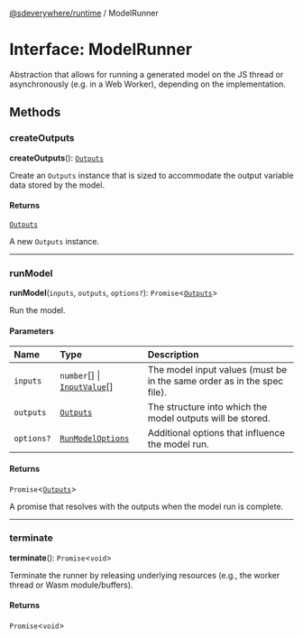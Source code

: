 [@sdeverywhere/runtime](../index.md) / ModelRunner

# Interface: ModelRunner

Abstraction that allows for running a generated model on the JS thread
or asynchronously (e.g. in a Web Worker), depending on the implementation.

## Methods

### createOutputs

**createOutputs**(): [`Outputs`](../classes/Outputs.md)

Create an `Outputs` instance that is sized to accommodate the output variable
data stored by the model.

#### Returns

[`Outputs`](../classes/Outputs.md)

A new `Outputs` instance.

___

### runModel

**runModel**(`inputs`, `outputs`, `options?`): `Promise`<[`Outputs`](../classes/Outputs.md)\>

Run the model.

#### Parameters

| Name | Type | Description |
| :------ | :------ | :------ |
| `inputs` | `number`[] \| [`InputValue`](InputValue.md)[] | The model input values (must be in the same order as in the spec file). |
| `outputs` | [`Outputs`](../classes/Outputs.md) | The structure into which the model outputs will be stored. |
| `options?` | [`RunModelOptions`](RunModelOptions.md) | Additional options that influence the model run. |

#### Returns

`Promise`<[`Outputs`](../classes/Outputs.md)\>

A promise that resolves with the outputs when the model run is complete.

___

### terminate

**terminate**(): `Promise`<`void`\>

Terminate the runner by releasing underlying resources (e.g., the worker thread or
Wasm module/buffers).

#### Returns

`Promise`<`void`\>
